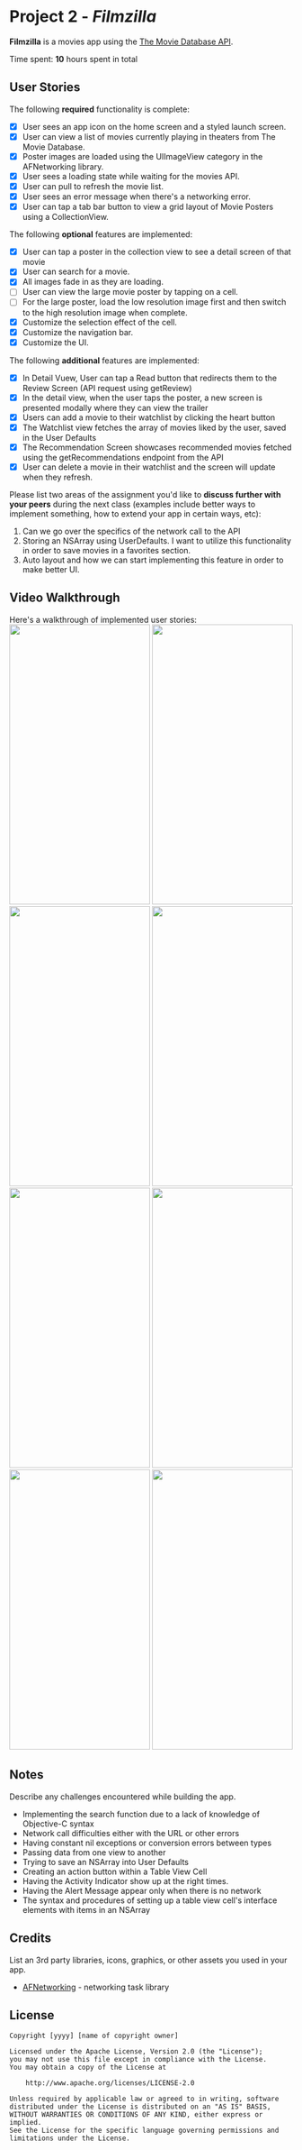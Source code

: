 # Project 2 - *Filmzilla*

**Filmzilla** is a movies app using the [The Movie Database API](http://docs.themoviedb.apiary.io/#).

Time spent: **10** hours spent in total

## User Stories

The following **required** functionality is complete:

- [x] User sees an app icon on the home screen and a styled launch screen.
- [x] User can view a list of movies currently playing in theaters from The Movie Database.
- [x] Poster images are loaded using the UIImageView category in the AFNetworking library.
- [x] User sees a loading state while waiting for the movies API.
- [x] User can pull to refresh the movie list.
- [x] User sees an error message when there's a networking error.
- [x] User can tap a tab bar button to view a grid layout of Movie Posters using a CollectionView.

The following **optional** features are implemented:
- [x] User can tap a poster in the collection view to see a detail screen of that movie
- [x] User can search for a movie.
- [x] All images fade in as they are loading.
- [ ] User can view the large movie poster by tapping on a cell.
- [ ] For the large poster, load the low resolution image first and then switch to the high resolution image when complete.
- [x] Customize the selection effect of the cell.
- [x] Customize the navigation bar.
- [x] Customize the UI.

The following **additional** features are implemented:

- [x] In Detail Vuew, User can tap a Read button that redirects them to the Review Screen (API request using getReview)
- [x] In the detail view, when the user taps the poster, a new screen is presented modally where they can view the trailer
- [x] Users can add a movie to their watchlist by clicking the heart button
- [x] The Watchlist view fetches the array of movies liked by the user, saved in the User Defaults
- [x] The Recommendation Screen showcases recommended movies fetched using the getRecommendations endpoint from the API
- [x] User can delete a movie in their watchlist and the screen will update when they  refresh.

Please list two areas of the assignment you'd like to **discuss further with your peers** during the next class (examples include better ways to implement something, how to extend your app in certain ways, etc):

1. Can we go over the specifics of the network call to the API
2. Storing an NSArray using UserDefaults. I want to utilize this functionality in order to save movies in a favorites section.
3. Auto layout and how we can start implementing this feature in order to make better UI.

## Video Walkthrough

Here's a walkthrough of implemented user stories: <br />
<img src="gif1.gif" width="250" height="497"/>
<img src="gif2.gif" width="250" height="497"/>
<img src="gif3.gif" width="250" height="497"/>
<img src="gif4.gif" width="250" height="497"/>
<img src="gif5.gif" width="250" height="497"/>
<img src="gif6.gif" width="250" height="497"/>
<img src="gif7.gif" width="250" height="497"/>
<img src="gif8.gif" width="250" height="497"/>

## Notes

Describe any challenges encountered while building the app.
- Implementing the search function due to a lack of knowledge of Objective-C syntax
- Network call difficulties either with the URL or other errors
- Having constant nil exceptions or conversion errors between types
- Passing data from one view to another
- Trying to save an NSArray into User Defaults
- Creating an action button within a Table View Cell
- Having the Activity Indicator show up at the right times.
- Having the Alert Message appear only when there is no network 
- The syntax and procedures of setting up a table view cell's interface elements with items in an NSArray

## Credits

List an 3rd party libraries, icons, graphics, or other assets you used in your app.

- [AFNetworking](https://github.com/AFNetworking/AFNetworking) - networking task library

## License

    Copyright [yyyy] [name of copyright owner]

    Licensed under the Apache License, Version 2.0 (the "License");
    you may not use this file except in compliance with the License.
    You may obtain a copy of the License at

        http://www.apache.org/licenses/LICENSE-2.0

    Unless required by applicable law or agreed to in writing, software
    distributed under the License is distributed on an "AS IS" BASIS,
    WITHOUT WARRANTIES OR CONDITIONS OF ANY KIND, either express or implied.
    See the License for the specific language governing permissions and
    limitations under the License.
